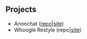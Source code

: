 ## Projects
- Anonchat ([repo](https://github.com/papaIOprog/AnonChat)|[site](https://anononchat.papaio.xyz/))
- Whoogle Restyle (repo|[site](https://whoogle.papaio.pp.ru/))
